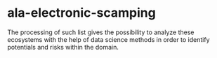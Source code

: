# ala-electronic-scamping
The processing of such list gives the possibility to analyze these ecosystems with the help of data science methods in order to identify potentials and risks within the domain.
